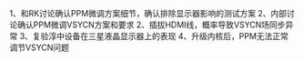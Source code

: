 1、和RK讨论确认PPM微调方案细节，确认排除显示器影响的测试方案
2、内部讨论确认PPM微调VSYCN方案和要求
2、插拔HDMI线，概率导致VSYCN场同步异常
3、复验淳中设备在三星液晶显示器上的表现
4、升级内核后，PPM无法正常调节VSYCN问题